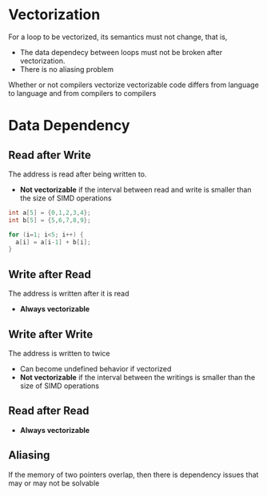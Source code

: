# Vectorization

For a loop to be vectorized, its semantics must not change, that is,

- The data dependecy between loops must not be broken after vectorization.
- There is no aliasing problem

Whether or not compilers vectorize vectorizable code differs from language
to language and from compilers to compilers

# Data Dependency

## Read after Write

The address is read after being written to.

- **Not vectorizable** if the interval between read and write is smaller than
  the size of SIMD operations

```cpp
int a[5] = {0,1,2,3,4};
int b[5] = {5,6,7,8,9};

for (i=1; i<5; i++) {
  a[i] = a[i-1] + b[i];
}
```

## Write after Read

The address is written after it is read

- **Always vectorizable**

## Write after Write

The address is written to twice

- Can become undefined behavior if vectorized
- **Not vectorizable** if the interval between the writings is smaller than
  the size of SIMD operations

## Read after Read

- **Always vectorizable**

## Aliasing

If the memory of two pointers overlap, then there is dependency issues that
may or may not be solvable
